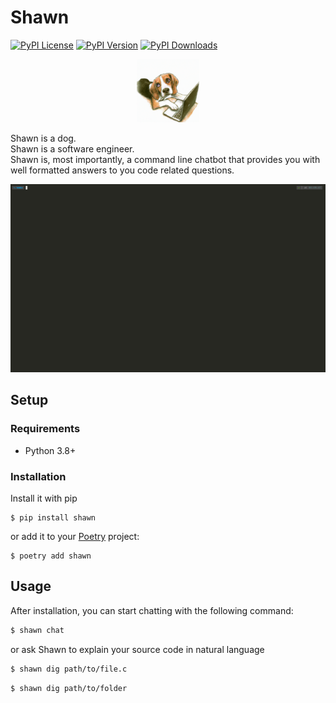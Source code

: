 # Shawn
[![PyPI License](https://img.shields.io/pypi/l/shawn.svg)](https://pypi.org/project/shawn)
[![PyPI Version](https://img.shields.io/pypi/v/shawn.svg)](https://pypi.org/project/shawn)
[![PyPI Downloads](https://img.shields.io/pypi/dm/shawn.svg?color=orange)](https://pypistats.org/packages/shawn)
<div style="text-align: center;">
  <img src="docs/imgs/shawn.png" style="width: 20%; height: auto;">
</div>

Shawn is a dog.  
Shawn is a software engineer.   
Shawn is, most importantly, a command line chatbot that provides you with well formatted answers to you code related questions. 

![Alt Text](docs/demo.gif)

## Setup

### Requirements

* Python 3.8+

### Installation

Install it with pip

```text
$ pip install shawn
```

or add it to your [Poetry](https://poetry.eustace.io/) project:

```text
$ poetry add shawn
```

## Usage

After installation, you can start chatting with the following command:

```bash
$ shawn chat

```
or ask Shawn to explain your source code in natural language

```bash
$ shawn dig path/to/file.c
```

```bash
$ shawn dig path/to/folder
```

